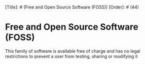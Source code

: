 [Title]: # (Free and Open Source Software (FOSS))
[Order]: # (44)

# Free and Open Source Software (FOSS)

This family of software is available free of charge and has no legal restrictions to prevent a user from testing, sharing or modifying it